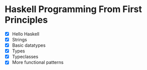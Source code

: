 # Haskell Programming From First Principles

- [x] Hello Haskell
- [x] Strings
- [x] Basic datatypes
- [x] Types
- [x] Typeclasses
- [x] More functional patterns
